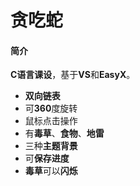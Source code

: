 # 贪吃蛇

#### 简介

**C语言课设**，基于**VS**和**EasyX**。

* **双向链表**
* 可**360**度旋转
* 鼠标点击操作
* 有**毒草**、**食物**、**地雷**
* 三种**主题背景**
* 可**保存进度**
* **毒草**可以**闪烁**